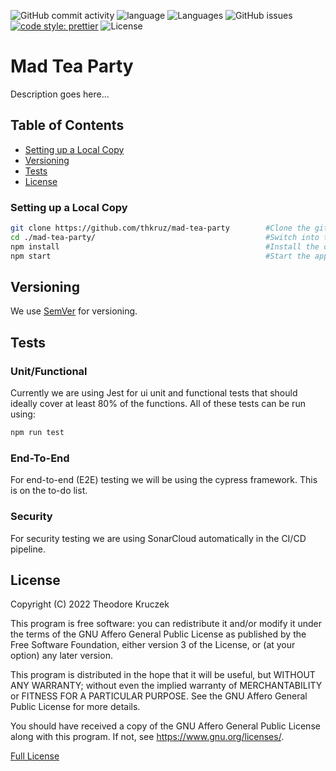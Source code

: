 ![GitHub commit activity](https://img.shields.io/github/commit-activity/m/thkruz/iris?style=flat-square) ![language](https://img.shields.io/github/languages/top/thkruz/iris?style=flat-square) ![Languages](https://img.shields.io/github/languages/count/thkruz/iris?style=flat-square) ![GitHub issues](https://img.shields.io/github/issues/thkruz/iris?style=flat-square) [![code style: prettier](https://img.shields.io/badge/code_style-prettier-ff69b4.svg?style=flat-square)](https://github.com/prettier/prettier) ![License](https://img.shields.io/github/license/thkruz/iris?style=flat-square)

# Mad Tea Party

Description goes here...

## Table of Contents

-   [Setting up a Local Copy](#Setting-up-a-Local-Copy)
-   [Versioning](#Versioning)
-   [Tests](#Tests)
-   [License](#License)

### Setting up a Local Copy

```bash
git clone https://github.com/thkruz/mad-tea-party        #Clone the github files.
cd ./mad-tea-party/                                      #Switch into the directory.
npm install                                              #Install the dependencies.
npm start                                                #Start the application.
```

## Versioning

We use [SemVer](http://semver.org/) for versioning.

## Tests

### Unit/Functional

Currently we are using Jest for ui unit and functional tests that should ideally cover at least 80% of the functions. All of these tests can be run using:

```bash
npm run test
```

### End-To-End

For end-to-end (E2E) testing we will be using the cypress framework. This is on the to-do list.

### Security

For security testing we are using SonarCloud automatically in the CI/CD pipeline.

## License

Copyright (C) 2022 Theodore Kruczek

This program is free software: you can redistribute it and/or modify it under the terms of the GNU Affero General Public License as published by the Free Software Foundation, either version 3 of the License, or (at your option) any later version.

This program is distributed in the hope that it will be useful, but WITHOUT ANY WARRANTY; without even the implied warranty of MERCHANTABILITY or FITNESS FOR A PARTICULAR PURPOSE. See the GNU Affero General Public License for more details.

You should have received a copy of the GNU Affero General Public License along with this program. If not, see <https://www.gnu.org/licenses/>.

[Full License](https://github.com/thkruz/iris/blob/master/LICENSE.md)
